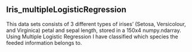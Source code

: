 ## Iris_multipleLogisticRegression
This data sets consists of 3 different types of irises’ (Setosa, Versicolour, and Virginica) petal and sepal length, stored in a 150x4 numpy.ndarray. Using Multiple Logistic Regression I have classified which species the feeded information belongs to.
